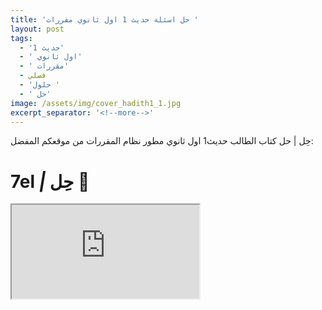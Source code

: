 ```yaml
---
title: 'حل اسئلة حديث 1 اول ثانوي مقررات '
layout: post
tags:
  - 'حديث 1'
  - ' اول ثانوي'
  - ' مقررات'
  - فصلي
  - 'حلول '
  - ' حل'
image: /assets/img/cover_hadith1_1.jpg
excerpt_separator: '<!--more-->'
---
```

حِل | حل كتاب الطالب حديث1 اول ثانوي مطور نظام المقررات من موقعكم المفضل: 

<!--more-->
#  **7el** *|* حِل :purple_heart:
<iframe src="https://el3zahaby.github.io/assets/files/Hadith1.pdf"  ></iframe>


